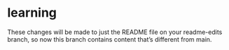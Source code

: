 # learning
These changes will be made to just the README file on your readme-edits branch, so now this branch contains content that’s different from main.
